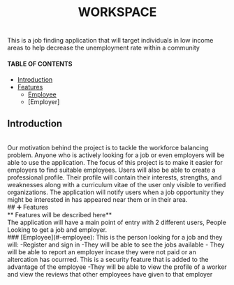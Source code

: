# <h1 align = "center">WORKSPACE<h1>
This is a job finding application that will target individuals in low income areas  to help decrease the unemployment rate within a community
 
 #### TABLE OF CONTENTS
 - [Introduction](#introduction)
 - [Features](#-features)
    - [Employee](#-employee)
    - [Employer]

 
 
 ## Introduction 
 <br>
 Our motivation behind the project is to tackle the workforce balancing problem. Anyone who is 
actively looking for a job or even employers will be able to use the application. The focus of this project 
is to make it easier for employers to find suitable employees. Users will also be able to create a 
professional profile. Their profile will contain their interests, strengths, and weaknesses along with a 
curriculum vitae of the user only visible to verified organizations. The application will notify users 
when a job opportunity they might be interested in has appeared near them or in their area.

 <br>
 ## ➕ Features
 <br>
 ** Features will be described here**
 <br>
The application will have a main point of entry with 2 different users, People Looking to get a job and employer.
<br>
 ### [Employee](#-employee):
 This is the person looking for a job and they will:
 -Register and sign in
 -They will be able to see the jobs available
 - They will be able to report an employer incase they were not paid or an altercation has ocurrred. This is a security feature that is added to the advantage of the employee
 -They will be able to view the profile of a worker and view the reviews that other employees have given to that employer
